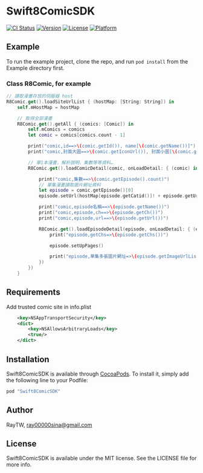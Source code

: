 # Swift8ComicSDK

[![CI Status](http://img.shields.io/travis/RayTW/Swift8ComicSDK.svg?style=flat)](https://travis-ci.org/RayTW/Swift8ComicSDK)
[![Version](https://img.shields.io/cocoapods/v/Swift8ComicSDK.svg?style=flat)](http://cocoapods.org/pods/Swift8ComicSDK)
[![License](https://img.shields.io/cocoapods/l/Swift8ComicSDK.svg?style=flat)](http://cocoapods.org/pods/Swift8ComicSDK)
[![Platform](https://img.shields.io/cocoapods/p/Swift8ComicSDK.svg?style=flat)](http://cocoapods.org/pods/Swift8ComicSDK)

## Example

To run the example project, clone the repo, and run `pod install` from the Example directory first.

### Class R8Comic, for example

```swift
// 讀取漫畫存放的伺服器 host
R8Comic.get().loadSiteUrlList { (hostMap: [String: String]) in
    self.mHostMap = hostMap

    // 取得全部漫畫
    R8Comic.get().getAll { (comics: [Comic]) in
        self.mComics = comics
        let comic = comics[comics.count - 1]

        print("comic,id==>\(comic.getId()), name[\(comic.getName())]")
        print("comic,封面大圖==>\(comic.getIconUrl()), 封面小圖[\(comic.getSmallIconUrl())]")

        // 單1本漫畫，解析說明、集數等等資料…
        R8Comic.get().loadComicDetail(comic, onLoadDetail: { (comic) in

            print("comic,集數==>\(comic.getEpisode().count)")
            // 單集漫畫讀取圖片網址資料
            let episode = comic.getEpisode()[0]
            episode.setUrl(hostMap[episode.getCatid()]! + episode.getUrl())

            print("comic,episode名稱==>\(episode.getName())")
            print("comic,episode,ch==>\(episode.getCh())")
            print("comic,episode,url==>\(episode.getUrl())")

            R8Comic.get().loadEpisodeDetail(episode, onLoadDetail: { (episode) in
                print("episode,getChs=>\(episode.getChs())")

                episode.setUpPages()

                print("episode,單集多張圖片網址=>\(episode.getImageUrlList())")
            })
        })
    }
```

## Requirements

Add trusted comic site in info.plist

```xml
	<key>NSAppTransportSecurity</key>
	<dict>
		<key>NSAllowsArbitraryLoads</key>
		<true/>
	</dict>

```
## Installation

Swift8ComicSDK is available through [CocoaPods](http://cocoapods.org). To install
it, simply add the following line to your Podfile:

```ruby
pod "Swift8ComicSDK"
```

## Author

RayTW, ray00000sina@gmail.com

## License

Swift8ComicSDK is available under the MIT license. See the LICENSE file for more info.
